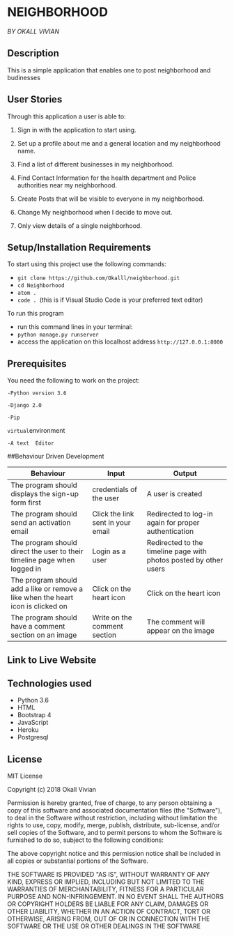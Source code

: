 # NEIGHBORHOOD

*BY OKALL VIVIAN*

## Description

This is a simple application that enables one to post neighborhood and budinesses


## User Stories
Through this application a user is able to:

1. Sign in with the application to start using.


2. Set up a profile about me and a general location and my neighborhood name.


3. Find a list of different businesses in my neighborhood.


4. Find Contact Information for the health department and Police authorities near my neighborhood.


5. Create Posts that will be visible to everyone in my neighborhood.


6. Change My neighborhood when I decide to move out.


7. Only view details of a single neighborhood.


## Setup/Installation Requirements
To start using this project use the following commands:

* `git clone https://github.com/Okalll/neighborhood.git`
* `cd Neighborhood`
* `atom .`
* `code . `(this is if Visual Studio Code is your preferred text editor)

To run this program
* run this command lines in your terminal:
* `python manage.py runserver`
* access the application on this localhost address `http://127.0.0.1:8000`

## Prerequisites
You need the following to work on the project:

`-Python version 3.6`

`-Django 2.0`

`-Pip`

`virtual`environment

`-A text  Editor`


##Behaviour Driven Development

|  Behaviour |  Input  |  Output |
|------------|---------|---------|
| The program should displays the sign-up form first | credentials of the user | A user is created |
| The program should send an activation email  | Click the link sent in your email | Redirected to log-in again for proper authentication |
|The program should direct the user to their timeline page when logged in | Login as a user | Redirected to the timeline page with photos posted by other users |
|The program should add a like or remove a like when the heart icon is clicked on | Click on the heart icon | Click on the heart icon | A like is added if it wasn't added before else it is removed |
|The program should have a comment section on an image | Write on the comment section | The comment will appear on the image| 

## Link to Live Website


## Technologies used
- Python 3.6
- HTML
- Bootstrap 4
- JavaScript
- Heroku
- Postgresql

## License
MIT License

Copyright (c) 2018 Okall Vivian

Permission is hereby granted, free of charge, to any person obtaining a copy of this software and associated documentation files (the "Software"), to deal in the Software without restriction, including without limitation the rights to use, copy, modify, merge, publish, distribute, sub-license, and/or sell copies of the Software, and to permit persons to whom the Software is furnished to do so, subject to the following conditions:

The above copyright notice and this permission notice shall be included in all copies or substantial portions of the Software.

THE SOFTWARE IS PROVIDED "AS IS", WITHOUT WARRANTY OF ANY KIND, EXPRESS OR IMPLIED, INCLUDING BUT NOT LIMITED TO THE WARRANTIES OF MERCHANTABILITY, FITNESS FOR A PARTICULAR PURPOSE AND NON-INFRINGEMENT. IN NO EVENT SHALL THE AUTHORS OR COPYRIGHT HOLDERS BE LIABLE FOR ANY CLAIM, DAMAGES OR OTHER LIABILITY, WHETHER IN AN ACTION OF CONTRACT, TORT OR OTHERWISE, ARISING FROM, OUT OF OR IN CONNECTION WITH THE SOFTWARE OR THE USE OR OTHER DEALINGS IN THE SOFTWARE

